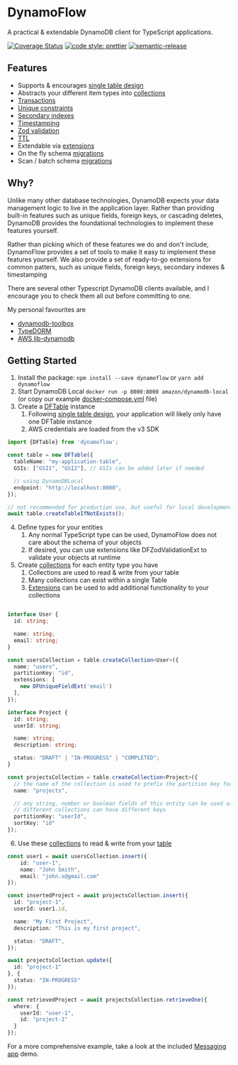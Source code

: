 # DynamoFlow

A practical & extendable DynamoDB client for TypeScript applications.

[![Coverage Status](https://coveralls.io/repos/github/jyelewis/dynamoflow/badge.svg?branch=main)](https://coveralls.io/github/jyelewis/dynamoflow?branch=main)
[![code style: prettier](https://img.shields.io/badge/code_style-prettier-ff69b4.svg?style=flat-square)](https://github.com/prettier/prettier)
[![semantic-release](https://img.shields.io/badge/%20%20%F0%9F%93%A6%F0%9F%9A%80-semantic--release-e10079.svg)](https://github.com/semantic-release/semantic-release)

## Features
* Supports & encourages [single table design](https://aws.amazon.com/blogs/database/single-table-vs-multi-table-design-in-amazon-dynamodb/)
* Abstracts your different item types into [collections](docs/DFCollection.md)
* [Transactions](src/DFWriteTransaction.ts)
* [Unique constraints](src/extensions/DFUniqueConstraintExt.ts)
* [Secondary indexes](src/extensions/DFSecondaryIndexExt.ts)
* [Timestamping](src/extensions/DFTimestampsExt.ts)
* [Zod validation](src/extensions/DFZodValidationExt.ts)
* [TTL](src/extensions/DFTtlExt.ts)
* Extendable via [extensions](docs/Collection%20extensions.md)
* On the fly schema [migrations](src/extensions/DFMigrationExt.ts)
* Scan / batch schema [migrations](src/extensions/DFMigrationExt.ts)

## Why?
Unlike many other database technologies, DynamoDB expects your data management logic to live in the application layer.
Rather than providing built-in features such as unique fields, foreign keys, or cascading deletes,
DynamoDB provides the foundational technologies to implement these features yourself.

Rather than picking which of these features we do and don't include, DynamoFlow provides a set of tools to make it easy to implement these features yourself.
We also provide a set of ready-to-go extensions for common patters, such as unique fields, foreign keys, secondary indexes & timestamping

There are several other Typescript DynamoDB clients available, and I encourage you to check them all out before committing to one.

My personal favourites are
 * [dynamodb-toolbox](https://github.com/jeremydaly/dynamodb-toolbox)
 * [TypeDORM](https://github.com/typedorm/typedorm)
 * [AWS lib-dynamodb](https://docs.aws.amazon.com/AWSJavaScriptSDK/v3/latest/Package/-aws-sdk-lib-dynamodb/)


## Getting Started

1. Install the package: `npm install --save dynamoflow` or `yarn add dynamoflow`
2. Start DynamoDB Local `docker run -p 8000:8000 amazon/dynamodb-local` (or copy our example [docker-compose.yml](docker-compose.yml) file)
3. Create a [DFTable](docs/DFTable.md) instance
    1. Following [single table design](https://aws.amazon.com/blogs/database/single-table-vs-multi-table-design-in-amazon-dynamodb/), your application will likely only have one DFTable instance
    2. AWS credentials are loaded from the v3 SDK
```typescript
import {DFTable} from 'dynamoflow';

const table = new DFTable({
  tableName: "my-application-table",
  GSIs: ["GSI1", "GSI2"], // GSIs can be added later if needed

  // using DynamoDBLocal
  endpoint: "http://localhost:8000",
});

// not recommended for production use, but useful for local development
await table.createTableIfNotExists();
```

4. Define types for your entities
    1. Any normal TypeScript type can be used, DynamoFlow does not care about the schema of your objects
    2. If desired, you can use extensions like DFZodValidationExt to validate your objects at runtime
5. Create [collections](docs/DFCollection.md) for each entity type you have
    1. Collections are used to read & write from your table
    2. Many collections can exist within a single Table
    3. [Extensions](docs/Collection%20extensions.md) can be used to add additional functionality to your collections

```typescript

interface User {
  id: string;

  name: string;
  email: string;
}

const usersCollection = table.createCollection<User>({
  name: "users",
  partitionKey: "id",
  extensions: [
    new DFUniqueFieldExt('email')
  ],
});

interface Project {
  id: string;
  userId: string;

  name: string;
  description: string;

  status: "DRAFT" | "IN-PROGRESS" | "COMPLETED";
}

const projectsCollection = table.createCollection<Project>({
  // the name of the collection is used to prefix the partition key for each item
  name: "projects",

  // any string, number or boolean fields of this entity can be used as keys
  // different collections can have different keys
  partitionKey: "userId",
  sortKey: "id"
});

```

6. Use these [collections](docs/DFCollection.md) to read & write from your [table](docs/DFTable.md)
```typescript
const user1 = await usersCollection.insert({
    id: "user-1",
    name: "John Smith",
    email: "john.s@gmail.com"
});

const insertedProject = await projectsCollection.insert({
  id: "project-1",
  userId: user1.id,

  name: "My First Project",
  description: "This is my first project",

  status: "DRAFT",
});

await projectsCollection.update({
  id: "project-1"
}, {
  status: "IN-PROGRESS"
});

const retrievedProject = await projectsCollection.retrieveOne({
  where: {
    userId: "user-1",
    id: "project-1"
  }
});
```

For a more comprehensive example, take a look at the included [Messaging app](src/examples/messaging_app) demo.


